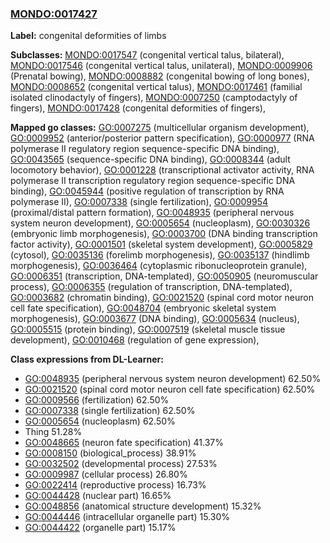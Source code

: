 
### [MONDO:0017427](http://purl.obolibrary.org/obo/MONDO_0017427)
**Label:** congenital deformities of limbs

**Subclasses:** [MONDO:0017547](http://purl.obolibrary.org/obo/MONDO_0017547) (congenital vertical talus, bilateral), [MONDO:0017546](http://purl.obolibrary.org/obo/MONDO_0017546) (congenital vertical talus, unilateral), [MONDO:0009906](http://purl.obolibrary.org/obo/MONDO_0009906) (Prenatal bowing), [MONDO:0008882](http://purl.obolibrary.org/obo/MONDO_0008882) (congenital bowing of long bones), [MONDO:0008652](http://purl.obolibrary.org/obo/MONDO_0008652) (congenital vertical talus), [MONDO:0017461](http://purl.obolibrary.org/obo/MONDO_0017461) (familial isolated clinodactyly of fingers), [MONDO:0007250](http://purl.obolibrary.org/obo/MONDO_0007250) (camptodactyly of fingers), [MONDO:0017428](http://purl.obolibrary.org/obo/MONDO_0017428) (congenital deformities of fingers), 

**Mapped go classes:** [GO:0007275](http://purl.obolibrary.org/obo/GO_0007275) (multicellular organism development), [GO:0009952](http://purl.obolibrary.org/obo/GO_0009952) (anterior/posterior pattern specification), [GO:0000977](http://purl.obolibrary.org/obo/GO_0000977) (RNA polymerase II regulatory region sequence-specific DNA binding), [GO:0043565](http://purl.obolibrary.org/obo/GO_0043565) (sequence-specific DNA binding), [GO:0008344](http://purl.obolibrary.org/obo/GO_0008344) (adult locomotory behavior), [GO:0001228](http://purl.obolibrary.org/obo/GO_0001228) (transcriptional activator activity, RNA polymerase II transcription regulatory region sequence-specific DNA binding), [GO:0045944](http://purl.obolibrary.org/obo/GO_0045944) (positive regulation of transcription by RNA polymerase II), [GO:0007338](http://purl.obolibrary.org/obo/GO_0007338) (single fertilization), [GO:0009954](http://purl.obolibrary.org/obo/GO_0009954) (proximal/distal pattern formation), [GO:0048935](http://purl.obolibrary.org/obo/GO_0048935) (peripheral nervous system neuron development), [GO:0005654](http://purl.obolibrary.org/obo/GO_0005654) (nucleoplasm), [GO:0030326](http://purl.obolibrary.org/obo/GO_0030326) (embryonic limb morphogenesis), [GO:0003700](http://purl.obolibrary.org/obo/GO_0003700) (DNA binding transcription factor activity), [GO:0001501](http://purl.obolibrary.org/obo/GO_0001501) (skeletal system development), [GO:0005829](http://purl.obolibrary.org/obo/GO_0005829) (cytosol), [GO:0035136](http://purl.obolibrary.org/obo/GO_0035136) (forelimb morphogenesis), [GO:0035137](http://purl.obolibrary.org/obo/GO_0035137) (hindlimb morphogenesis), [GO:0036464](http://purl.obolibrary.org/obo/GO_0036464) (cytoplasmic ribonucleoprotein granule), [GO:0006351](http://purl.obolibrary.org/obo/GO_0006351) (transcription, DNA-templated), [GO:0050905](http://purl.obolibrary.org/obo/GO_0050905) (neuromuscular process), [GO:0006355](http://purl.obolibrary.org/obo/GO_0006355) (regulation of transcription, DNA-templated), [GO:0003682](http://purl.obolibrary.org/obo/GO_0003682) (chromatin binding), [GO:0021520](http://purl.obolibrary.org/obo/GO_0021520) (spinal cord motor neuron cell fate specification), [GO:0048704](http://purl.obolibrary.org/obo/GO_0048704) (embryonic skeletal system morphogenesis), [GO:0003677](http://purl.obolibrary.org/obo/GO_0003677) (DNA binding), [GO:0005634](http://purl.obolibrary.org/obo/GO_0005634) (nucleus), [GO:0005515](http://purl.obolibrary.org/obo/GO_0005515) (protein binding), [GO:0007519](http://purl.obolibrary.org/obo/GO_0007519) (skeletal muscle tissue development), [GO:0010468](http://purl.obolibrary.org/obo/GO_0010468) (regulation of gene expression), 

**Class expressions from DL-Learner:**

- [GO:0048935](http://purl.obolibrary.org/obo/GO_0048935) (peripheral nervous system neuron development) 62.50%
- [GO:0021520](http://purl.obolibrary.org/obo/GO_0021520) (spinal cord motor neuron cell fate specification) 62.50%
- [GO:0009566](http://purl.obolibrary.org/obo/GO_0009566) (fertilization) 62.50%
- [GO:0007338](http://purl.obolibrary.org/obo/GO_0007338) (single fertilization) 62.50%
- [GO:0005654](http://purl.obolibrary.org/obo/GO_0005654) (nucleoplasm) 62.50%
- Thing 51.28%
- [GO:0048665](http://purl.obolibrary.org/obo/GO_0048665) (neuron fate specification) 41.37%
- [GO:0008150](http://purl.obolibrary.org/obo/GO_0008150) (biological_process) 38.91%
- [GO:0032502](http://purl.obolibrary.org/obo/GO_0032502) (developmental process) 27.53%
- [GO:0009987](http://purl.obolibrary.org/obo/GO_0009987) (cellular process) 26.80%
- [GO:0022414](http://purl.obolibrary.org/obo/GO_0022414) (reproductive process) 16.73%
- [GO:0044428](http://purl.obolibrary.org/obo/GO_0044428) (nuclear part) 16.65%
- [GO:0048856](http://purl.obolibrary.org/obo/GO_0048856) (anatomical structure development) 15.32%
- [GO:0044446](http://purl.obolibrary.org/obo/GO_0044446) (intracellular organelle part) 15.30%
- [GO:0044422](http://purl.obolibrary.org/obo/GO_0044422) (organelle part) 15.17%


